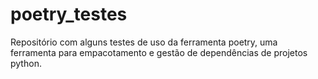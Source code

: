 # poetry_testes
Repositório com alguns testes de uso da ferramenta poetry, uma ferramenta para empacotamento e gestão de dependências de projetos python.
